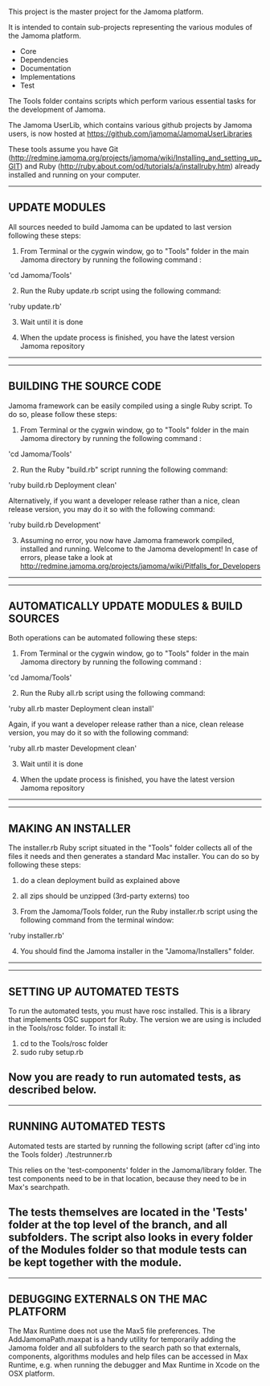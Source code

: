 This project is the master project for the Jamoma platform.

It is intended to contain sub-projects representing the various modules of the Jamoma platform.

- Core
- Dependencies
- Documentation
- Implementations
- Test

The Tools folder contains scripts which perform various essential tasks for the development of Jamoma.

The Jamoma UserLib, which contains various github projects by Jamoma users, is now hosted at https://github.com/jamoma/JamomaUserLibraries

These tools assume you have Git (http://redmine.jamoma.org/projects/jamoma/wiki/Installing_and_setting_up_GIT) and Ruby (http://ruby.about.com/od/tutorials/a/installruby.htm) already installed and running on your computer.

--------------------------------------------------
UPDATE MODULES
--------------------------------------------------
All sources needed to build Jamoma can be updated to last version following these steps:

1) From Terminal or the cygwin window, go to "Tools" folder in the main Jamoma directory by running the following command :

'cd Jamoma/Tools'

2) Run the Ruby update.rb script using the following command:

'ruby update.rb'

3) Wait until it is done

4) When the update process is finished, you have the latest version Jamoma repository
--------------------------------------------------


--------------------------------------------------
BUILDING THE SOURCE CODE
--------------------------------------------------
Jamoma framework can be easily compiled using a single Ruby script. To do so, please follow these steps:

1) From Terminal or the cygwin window, go to "Tools" folder in the main Jamoma directory by running the following command :

'cd Jamoma/Tools'

2) Run the Ruby "build.rb" script running the following command:

'ruby build.rb Deployment clean'

Alternatively, if you want a developer release rather than a nice, clean release version, you may do it so with the following command:

'ruby build.rb Development'

3) Assuming no error, you now have Jamoma framework compiled, installed and running. Welcome to the Jamoma development!
   In case of errors, please take a look at http://redmine.jamoma.org/projects/jamoma/wiki/Pitfalls_for_Developers
--------------------------------------------------


--------------------------------------------------
AUTOMATICALLY UPDATE MODULES & BUILD SOURCES
--------------------------------------------------
Both operations can be automated following these steps:

1) From Terminal or the cygwin window, go to "Tools" folder in the main Jamoma directory by running the following command :

'cd Jamoma/Tools'

2) Run the Ruby all.rb script using the following command:

'ruby all.rb master Deployment clean install'

Again, if you want a developer release rather than a nice, clean release version, you may do it so with the following command:

'ruby all.rb master Development clean'

3) Wait until it is done

4) When the update process is finished, you have the latest version Jamoma repository
--------------------------------------------------


--------------------------------------------------
MAKING AN INSTALLER
--------------------------------------------------

The installer.rb Ruby script situated in the "Tools" folder collects all of the files it needs and then generates a standard Mac installer. You can do so by following these steps:

1) do a clean deployment build as explained above

2) all zips should be unzipped (3rd-party externs) too

3) From the Jamoma/Tools folder, run the Ruby installer.rb script using the following command from the terminal window:

'ruby installer.rb'

4) You should find the Jamoma installer in the "Jamoma/Installers" folder.
--------------------------------------------------


--------------------------------------------------
SETTING UP AUTOMATED TESTS
--------------------------------------------------
To run the automated tests, you must have rosc installed.  This is a library that implements OSC support for Ruby.
The version we are using is included in the Tools/rosc folder.  To install it:
1. cd to the Tools/rosc folder
2. sudo ruby setup.rb

Now you are ready to run automated tests, as described below.
--------------------------------------------------



--------------------------------------------------
RUNNING AUTOMATED TESTS
--------------------------------------------------
Automated tests are started by running the following script (after cd'ing into the Tools folder)
	./testrunner.rb

This relies on the 'test-components' folder in the Jamoma/library folder.
The test components need to be in that location, because they need to be in Max's searchpath.

The tests themselves are located in the 'Tests' folder at the top level of the branch, and all subfolders.
The script also looks in every folder of the Modules folder so that module tests can be kept together with the module.
--------------------------------------------------


--------------------------------------------------
DEBUGGING EXTERNALS ON THE MAC PLATFORM
--------------------------------------------------
The Max Runtime does not use the Max5 file preferences. The AddJamomaPath.maxpat is a handy utility for temporarily adding the Jamoma folder and all subfolders to the search path so that externals, components, algorithms modules and help files can be accessed in Max Runtime, e.g. when running the debugger and Max Runtime in Xcode on the OSX platform.

